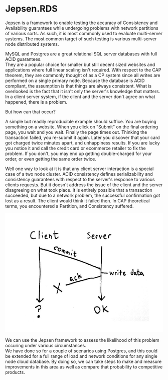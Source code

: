 # Jepsen.RDS

Jepsen is a framework to enable testing the accuracy of Consistency and Availability guarantees while undergoing
problems with network partitions of various sorts.  As such, it is most commonly used to evaluate multi-server
systems.  The most common target of such testing is various multi-server node distributed systems.

MySQL and Postgres are a great relational SQL server databases with full ACID guarantees.  
They are a popular choice for smaller
but still decent sized websites and applications where full linear scaling isn't required.  With respect to
the CAP theorem, they are commonly thought of as a CP system since all writes are performed on a single primary
node.  Because the database is ACID compliant, the assumption is that things are always consistent.  What is
overlooked is the fact that it isn't only the server's knowledge that matters.  In a client server system, if
the client and the server don't agree on what happened, there is a problem.

But how can that occur?

A simple but readily reproducible example should suffice.  You are buying something on a website.
When you click on "Submit" on the final ordering page, you wait and you wait.  Finally the page times
out.  Thinking the transaction failed, you re-submit it again.  Later you discover that your card got 
charged twice minutes apart, and unhappiness results.  If you are lucky you notice it and call the credit
card or ecommerce retailer to fix the problem.  If you don't, you may end up getting double-charged for
your order, or even getting the same order twice.  

Well one way to look at it is that any client server interaction is a special case of a two node
cluster.  ACID consistency defines serializability and consistency guarantees with respect to the
server's response to various clients requests.  But it doesn't address the issue of the client and
the server disagreeing on what took place.  It is entirely possible that a transaction succeeded, but due
to a network problem, the successful confirmation got lost as a result.  The client would think it failed then.
In CAP theoretical terms, you encountered a Partition, and Consistency suffered.
 
![Failed Commit](images/failed.jpg?raw=true "Failed Commit")
 
We can use the Jepsen framework to assess the likelihood of this problem occuring under various circumstances.  
We have done so for a couple of scenarios using Postgres, and this could be extended for a full range of load and 
network conditions for any single node cloud database.  By doing so, we can take steps to make and measure 
improvements in this area as well as compare that probability to competitive products.
